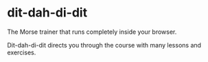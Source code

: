 dit-dah-di-dit
==============

The Morse trainer that runs completely inside your browser.

Dit-dah-di-dit directs you through the course with many lessons and exercises.


